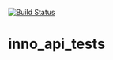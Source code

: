 [![Build Status](https://travis-ci.org/girfanov-marat/inno_api_tests.svg?branch=master)](https://travis-ci.org/girfanov-marat/inno_api_tests)
# inno_api_tests
